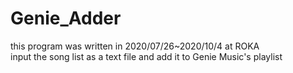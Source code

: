 # Genie_Adder
this program was written in 2020/07/26~2020/10/4 at ROKA<br>
input the song list as a text file and add it to Genie Music's playlist
